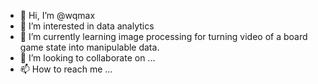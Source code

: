 - 👋 Hi, I’m @wqmax
- 👀 I’m interested in data analytics
- 🌱 I’m currently learning image processing for turning video of a board game state into manipulable data.
- 💞️ I’m looking to collaborate on ...
- 📫 How to reach me ...

<!---
wqmax/wqmax is a ✨ special ✨ repository because its `README.md` (this file) appears on your GitHub profile.
You can click the Preview link to take a look at your changes.
--->
